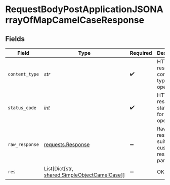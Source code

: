 # RequestBodyPostApplicationJSONArrayOfMapCamelCaseResponse


## Fields

| Field                                                                                         | Type                                                                                          | Required                                                                                      | Description                                                                                   |
| --------------------------------------------------------------------------------------------- | --------------------------------------------------------------------------------------------- | --------------------------------------------------------------------------------------------- | --------------------------------------------------------------------------------------------- |
| `content_type`                                                                                | *str*                                                                                         | :heavy_check_mark:                                                                            | HTTP response content type for this operation                                                 |
| `status_code`                                                                                 | *int*                                                                                         | :heavy_check_mark:                                                                            | HTTP response status code for this operation                                                  |
| `raw_response`                                                                                | [requests.Response](https://requests.readthedocs.io/en/latest/api/#requests.Response)         | :heavy_minus_sign:                                                                            | Raw HTTP response; suitable for custom response parsing                                       |
| `res`                                                                                         | List[Dict[str, [shared.SimpleObjectCamelCase](../../models/shared/simpleobjectcamelcase.md)]] | :heavy_minus_sign:                                                                            | OK                                                                                            |